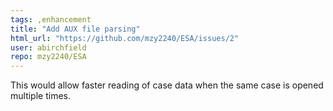 ```yaml
---
tags: ,enhancement
title: "Add AUX file parsing"
html_url: "https://github.com/mzy2240/ESA/issues/2"
user: abirchfield
repo: mzy2240/ESA
---
```


This would allow faster reading of case data when the same case is opened multiple times.